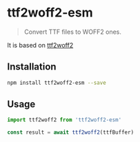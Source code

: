 
# ttf2woff2-esm
> Convert TTF files to WOFF2 ones.

It is based on [ttf2woff2](https://github.com/nfroidure/ttf2woff2)

## Installation
```sh
npm install ttf2woff2-esm --save
```

## Usage
```js
import ttf2woff2 from 'ttf2woff2-esm'

const result = await ttf2woff2(ttfBuffer)

```